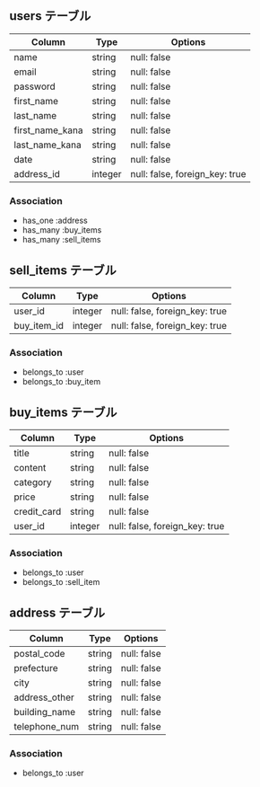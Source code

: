 ## users テーブル

| Column          | Type    | Options                        |
| --------------  | ------- | ------------------------------ |
| name            | string  | null: false                    |
| email           | string  | null: false                    |
| password        | string  | null: false                    |
| first_name      | string  | null: false                    |
| last_name       | string  | null: false                    |
| first_name_kana | string  | null: false                    |
| last_name_kana  | string  | null: false                    |
| date            | string  | null: false                    |
| address_id      | integer | null: false, foreign_key: true |

### Association

- has_one  :address
- has_many :buy_items
- has_many :sell_items



## sell_items テーブル

| Column            | Type    | Options                       |
| ----------------- | ------- | ----------------------------- |
| user_id           | integer | null: false, foreign_key: true| 
| buy_item_id       | integer | null: false, foreign_key: true|

### Association

- belongs_to :user
- belongs_to :buy_item



## buy_items テーブル

| Column        | Type       | Options                        |
| ------------  | ---------- | ------------------------------ |
| title         | string     | null: false                    |
| content       | string     | null: false                    |
| category      | string     | null: false                    |
| price         | string     | null: false                    |
| credit_card   | string     | null: false                    |
| user_id       | integer    | null: false, foreign_key: true |

### Association

- belongs_to :user
- belongs_to :sell_item



## address テーブル

| Column        | Type       | Options                        |
| ------------  | ---------- | ------------------------------ |
| postal_code   | string     | null: false                    |
| prefecture    | string     | null: false                    |
| city          | string     | null: false                    |
| address_other | string     | null: false                    |
| building_name | string     | null: false                    |
| telephone_num | string     | null: false                    |

### Association

- belongs_to :user
